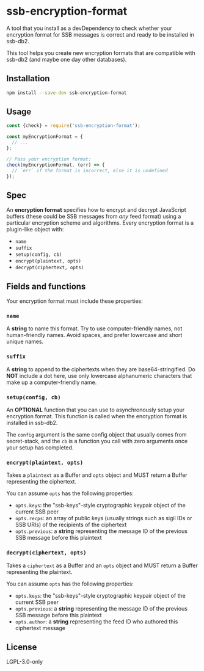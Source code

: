 <!--
SPDX-FileCopyrightText: 2022 Andre 'Staltz' Medeiros <contact@staltz.com>

SPDX-License-Identifier: CC0-1.0
-->

# ssb-encryption-format

A tool that you install as a devDependency to check whether your encryption format for SSB messages is correct and ready to be installed in ssb-db2.

This tool helps you create new encryption formats that are compatible with ssb-db2 (and maybe one day other databases).

## Installation

```bash
npm install --save-dev ssb-encryption-format
```

## Usage

```js
const {check} = require('ssb-encryption-format');

const myEncryptionFormat = {
  // ...
};

// Pass your encryption format:
check(myEncryptionFormat, (err) => {
  // `err` if the format is incorrect, else it is undefined
});
```

## Spec

An **encryption format** specifies how to encrypt and decrypt JavaScript buffers (these could be SSB messages from _any_ feed format) using a particular encryption scheme and algorithms. Every encryption format is a plugin-like object with:

- `name`
- `suffix`
- `setup(config, cb)`
- `encrypt(plaintext, opts)`
- `decrypt(ciphertext, opts)`

## Fields and functions

Your encryption format must include these properties:

### `name`

A **string** to name this format. Try to use computer-friendly names, not human-friendly names. Avoid spaces, and prefer lowercase and short unique names.

### `suffix`

A **string** to append to the ciphertexts when they are base64-stringified. Do **NOT** include a dot here, use only lowercase alphanumeric characters that make up a computer-friendly name.

### `setup(config, cb)`

An **OPTIONAL** function that you can use to asynchronously setup your encryption format. This function is called when the encryption format is installed in ssb-db2.

The `config` argument is the same config object that usually comes from secret-stack, and the `cb` is a function you call with zero arguments once your setup has completed.

### `encrypt(plaintext, opts)`

Takes a `plaintext` as a Buffer and `opts` object and MUST return a Buffer representing the ciphertext.

You can assume `opts` has the following properties:

- `opts.keys`: the "ssb-keys"-style cryptographic keypair object of the current SSB peer
- `opts.recps`: an array of public keys (usually strings such as sigil IDs or SSB URIs) of the recipients of the ciphertext
- `opts.previous`: a **string** representing the message ID of the previous SSB message before this plaintext

### `decrypt(ciphertext, opts)`

Takes a `ciphertext` as a Buffer and an `opts` object and MUST return a Buffer representing the plaintext.

You can assume `opts` has the following properties:

- `opts.keys`: the "ssb-keys"-style cryptographic keypair object of the current SSB peer
- `opts.previous`: a **string** representing the message ID of the previous SSB message before this plaintext
- `opts.author`: a **string** representing the feed ID who authored this ciphertext message

## License

LGPL-3.0-only
